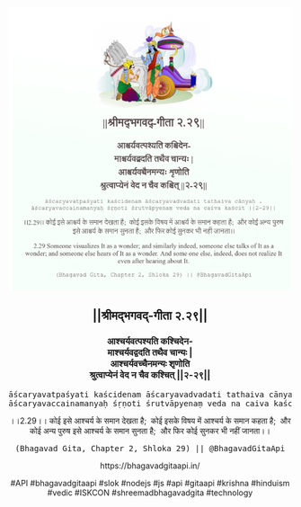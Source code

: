 <img src="../../asset/BG_2_29.png"/>
<center><h2>||श्रीमद्‍भगवद्‍-गीता २.२९||</h2>
<h3>आश्चर्यवत्पश्यति कश्चिदेन-<br/>माश्चर्यवद्वदति तथैव चान्यः |<br/>आश्चर्यवच्चैनमन्यः शृणोति<br/>श्रुत्वाप्येनं वेद न चैव कश्चित् ||२-२९||</h3>
<pre>āścaryavatpaśyati kaścidenam āścaryavadvadati tathaiva cānyaḥ .<br/>āścaryavaccainamanyaḥ śṛṇoti śrutvāpyenaṃ veda na caiva kaścit ||2-29||</pre>
<p>।।2.29।। कोई इसे आश्चर्य के समान देखता है;  कोई इसके विषय में आश्चर्य के समान कहता है;  और कोई अन्य पुरुष इसे आश्चर्य के समान सुनता है;  और फिर कोई सुनकर भी नहीं जानता।।</p>
<pre>(Bhagavad Gita, Chapter 2, Shloka 29) || @BhagavadGitaApi</pre><p>https://bhagavadgitaapi.in/</p><p>#API #bhagavadgitaapi #slok #nodejs #js #api #gitaapi #krishna #hinduism #vedic #ISKCON #shreemadbhagavadgita #technology</p></center>